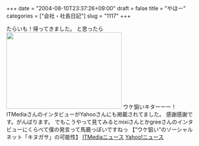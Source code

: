 +++
date = "2004-08-10T23:37:26+09:00"
draft = false
title = "やほー"
categories = ["会社・社長日記"]
slug = "1117"
+++

たらいも！帰ってきました。
と思ったら
<img src="http://ieiriblog.jugem.jp/?image=4003" width="303" height="202" alt="" class="pict" />
ウケ狙いキターーー！
ITMediaさんのインタビューがYahooさんにも掲載されてました。
感謝感謝です。がんばります。
でもこうやって見てみるとmixiさんとかgreeさんのインタビューにくらべて僕の発言って馬鹿っぽいですねっ
【“ウケ狙い”のソーシャルネット「キヌガサ」の可能性】
<a href="http://www.itmedia.co.jp/news/articles/0408/10/news021.html?nc20" target="_blank">ITMediaニュース</a>
<a href="http://headlines.yahoo.co.jp/hl?a=20040810-00000008-zdn_n-sci" target="_blank">Yahoo!ニュース</a>
